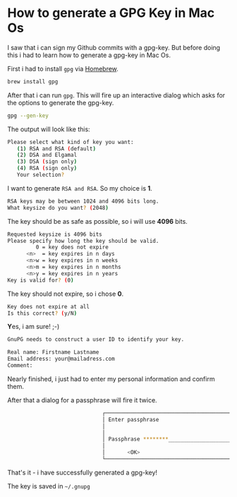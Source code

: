 # How to generate a GPG Key in Mac Os

I saw that i can sign my Github commits with a gpg-key. But before doing this i had to learn how to generate a gpg-key in Mac Os.

First i had to install `gpg` via [Homebrew](https://brew.sh).
```bash
brew install gpg
```

After that i can run `gpg`. This will fire up an interactive dialog which asks for the options to generate the gpg-key.
```bash
gpg --gen-key
```

The output will look like this:

```bash
Please select what kind of key you want:
   (1) RSA and RSA (default)
   (2) DSA and Elgamal
   (3) DSA (sign only)
   (4) RSA (sign only)
   Your selection?
``` 

I want to generate `RSA and RSA`. So my choice is **1**. 

```bash
RSA keys may be between 1024 and 4096 bits long.
What keysize do you want? (2048)
```

The key should be as safe as possible, so i will use **4096** bits.

```bash
Requested keysize is 4096 bits
Please specify how long the key should be valid.
         0 = key does not expire
      <n>  = key expires in n days
      <n>w = key expires in n weeks
      <n>m = key expires in n months
      <n>y = key expires in n years
Key is valid for? (0)
```

The key should not expire, so i chose **0**.

```bash
Key does not expire at all
Is this correct? (y/N)
```

**Y**es, i am sure! ;-)

```bash
GnuPG needs to construct a user ID to identify your key.

Real name: Firstname Lastname
Email address: your@mailadress.com
Comment:
```

Nearly finished, i just had to enter my personal information and confirm them.

After that a dialog for a passphrase will fire it twice.
```bash
                              ┌─────────────────────────────────────────────────────┐
                              │ Enter passphrase                                    │
                              │                                                     │
                              │                                                     │
                              │ Passphrase ********________________________________ │
                              │                                                     │
                              │       <OK>                             <Cancel>     │
                              └─────────────────────────────────────────────────────┘
```

That's it - i have successfully generated a gpg-key!

The key is saved in `~/.gnupg`